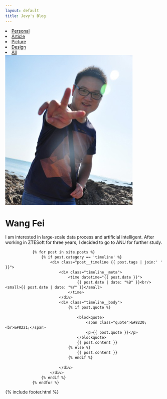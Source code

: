 ```yaml
---
layout: default
title: Jevy's Blog
---
```

<div id="menu">
<li><a href="#" id="personal">Personal</a></li>
<li><a href="#" id="article">Article</a></li>
<li><a href="#" id="picture">Picture</a></li>
<li><a href="#" id="design">Design</a></li>
<li><a href="#" id="all" class="live">All</a></li>
</div>
<div id="aboutme">
<div class="me_img"><img src="img/me.jpg"/></div>
<div class="me">
<h1>Wang Fei</h1>
<p>I am interested in large-scale data process and artificial intelligent. After working in ZTESoft for three years,
I decided to go to ANU for further study. </p>
</div>
</div>
<div id="timeline" >



				{% for post in site.posts %}
					{% if post.category == 'timeline' %}
					    <div class="post__timeline {{ post.tags | join:' ' }}">
					    	<div class="timeline__meta">
								<time datetime="{{ post.date }}">
									{{ post.date | date: "%B" }}<br/><small>{{ post.date | date: "%Y" }}</small>
								</time>
							</div>
							<div class="timeline__body">
								{% if post.quote %}

									<blockquote>
										<span class="quote">&#8220;<br>&#8221;</span>
										<p>{{ post.quote }}</p>
									</blockquote>
									{{ post.content }}
								{% else %}
									{{ post.content }}
								{% endif %}

							</div>
					    </div>
					{% endif %}
				{% endfor %}


</div>
<div id="footer">
{% include footer.html %}
</div>

